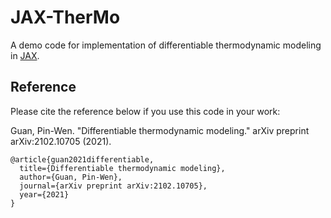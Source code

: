 # JAX-TherMo
A demo code for implementation of differentiable thermodynamic modeling in [JAX](https://github.com/google/jax).

## Reference

Please cite the reference below if you use this code in your work:<br>

Guan, Pin-Wen. "Differentiable thermodynamic modeling." arXiv preprint arXiv:2102.10705 (2021).<br>

```
@article{guan2021differentiable,
  title={Differentiable thermodynamic modeling},
  author={Guan, Pin-Wen},
  journal={arXiv preprint arXiv:2102.10705},
  year={2021}
}
```
